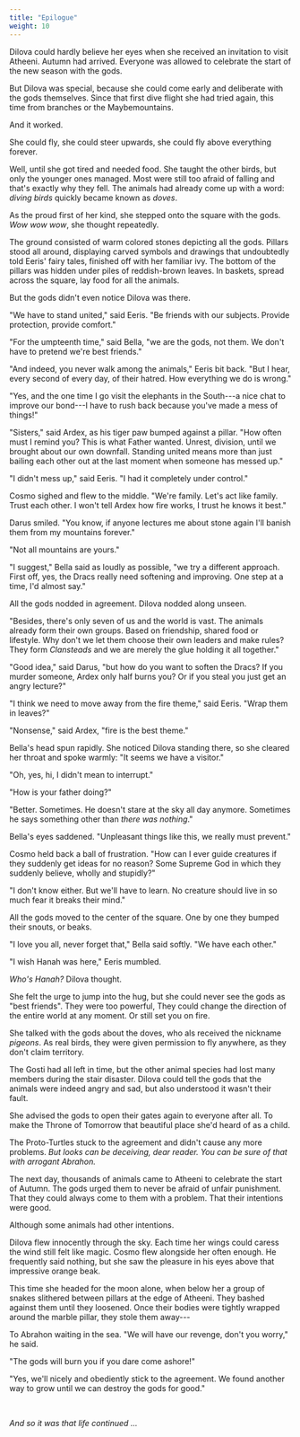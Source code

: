 ```yaml
---
title: "Epilogue"
weight: 10
---
```


Dilova could hardly believe her eyes when she received an invitation to visit Atheeni. Autumn had arrived. Everyone was allowed to celebrate the start of the new season with the gods.

But Dilova was special, because she could come early and deliberate with the gods themselves. Since that first dive flight she had tried again, this time from branches or the Maybemountains. 

And it worked. 

She could fly, she could steer upwards, she could fly above everything forever.

Well, until she got tired and needed food. She taught the other birds, but only the younger ones managed. Most were still too afraid of falling and that's exactly why they fell. The animals had already come up with a word: _diving birds_ quickly became known as _doves_.

As the proud first of her kind, she stepped onto the square with the gods. _Wow wow wow_, she thought repeatedly. 

The ground consisted of warm colored stones depicting all the gods. Pillars stood all around, displaying carved symbols and drawings that undoubtedly told Eeris' fairy tales, finished off with her familiar ivy. The bottom of the pillars was hidden under piles of reddish-brown leaves. In baskets, spread across the square, lay food for all the animals.

But the gods didn't even notice Dilova was there.

"We have to stand united," said Eeris. "Be friends with our subjects. Provide protection, provide comfort."

"For the umpteenth time," said Bella, "we are the gods, not them. We don't have to pretend we're best friends."

"And indeed, you never walk among the animals," Eeris bit back. "But I hear, every second of every day, of their hatred. How everything we do is wrong."

"Yes, and the one time I go visit the elephants in the South---a nice chat to improve our bond---I have to rush back because you've made a mess of things!"

"Sisters," said Ardex, as his tiger paw bumped against a pillar. "How often must I remind you? This is what Father wanted. Unrest, division, until we brought about our own downfall. Standing united means more than just bailing each other out at the last moment when someone has messed up."

"I didn't mess up," said Eeris. "I had it completely under control."

Cosmo sighed and flew to the middle. "We're family. Let's act like family. Trust each other. I won't tell Ardex how fire works, I trust he knows it best."

Darus smiled. "You know, if anyone lectures me about stone again I'll banish them from my mountains forever."

"Not all mountains are yours."

"I suggest," Bella said as loudly as possible, "we try a different approach. First off, yes, the Dracs really need softening and improving. One step at a time, I'd almost say."

All the gods nodded in agreement. Dilova nodded along unseen. 

"Besides, there's only seven of us and the world is vast. The animals already form their own groups. Based on friendship, shared food or lifestyle. Why don't we let them choose their own leaders and make rules? They form _Clansteads_ and we are merely the glue holding it all together."

"Good idea," said Darus, "but how do you want to soften the Dracs? If you murder someone, Ardex only half burns you? Or if you steal you just get an angry lecture?"

"I think we need to move away from the fire theme," said Eeris. "Wrap them in leaves?"

"Nonsense," said Ardex, "fire is the best theme."

Bella's head spun rapidly. She noticed Dilova standing there, so she cleared her throat and spoke warmly: "It seems we have a visitor."

"Oh, yes, hi, I didn't mean to interrupt."

"How is your father doing?"

"Better. Sometimes. He doesn't stare at the sky all day anymore. Sometimes he says something other than _there was nothing_."

Bella's eyes saddened. "Unpleasant things like this, we really must prevent."

Cosmo held back a ball of frustration. "How can I ever guide creatures if they suddenly get ideas for no reason? Some Supreme God in which they suddenly believe, wholly and stupidly?"

"I don't know either. But we'll have to learn. No creature should live in so much fear it breaks their mind." 

All the gods moved to the center of the square. One by one they bumped their snouts, or beaks.

"I love you all, never forget that," Bella said softly. "We have each other."

"I wish Hanah was here," Eeris mumbled.

_Who's Hanah?_ Dilova thought. 

She felt the urge to jump into the hug, but she could never see the gods as "best friends". They were too powerful, They could change the direction of the entire world at any moment. Or still set you on fire.

She talked with the gods about the doves, who als received the nickname _pigeons_. As real birds, they were given permission to fly anywhere, as they don't claim territory.

The Gosti had all left in time, but the other animal species had lost many members during the stair disaster. Dilova could tell the gods that the animals were indeed angry and sad, but also understood it wasn't their fault.

She advised the gods to open their gates again to everyone after all. To make the Throne of Tomorrow that beautiful place she'd heard of as a child.

The Proto-Turtles stuck to the agreement and didn't cause any more problems. _But looks can be deceiving, dear reader. You can be sure of that with arrogant Abrahon._

The next day, thousands of animals came to Atheeni to celebrate the start of Autumn. The gods urged them to never be afraid of unfair punishment. That they could always come to them with a problem. That their intentions were good.

Although some animals had other intentions.

Dilova flew innocently through the sky. Each time her wings could caress the wind still felt like magic. Cosmo flew alongside her often enough. He frequently said nothing, but she saw the pleasure in his eyes above that impressive orange beak. 

This time she headed for the moon alone, when below her a group of snakes slithered between pillars at the edge of Atheeni. They bashed against them until they loosened. Once their bodies were tightly wrapped around the marble pillar, they stole them away---

To Abrahon waiting in the sea. "We will have our revenge, don't you worry," he said.

"The gods will burn you if you dare come ashore!"

"Yes, we'll nicely and obediently stick to the agreement. We found another way to grow until we can destroy the gods for good."

&nbsp;

_And so it was that life continued ..._
